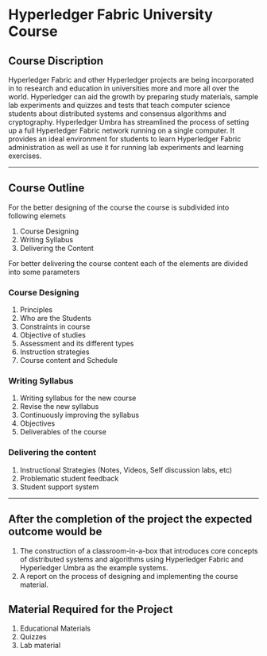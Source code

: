# Hyperledger Fabric University Course

## Course Discription 

Hyperledger Fabric and other Hyperledger projects are being incorporated in to research and education in universities more and more all over the world. Hyperledger can aid the growth by preparing study materials, sample lab experiments and quizzes and tests that teach computer science students about distributed systems and consensus algorithms and cryptography. Hyperledger Umbra has streamlined the process of setting up a full Hyperledger Fabric network running on a single computer. It provides an ideal environment for students to learn Hyperledger Fabric administration as well as use it for running lab experiments and learning exercises.

----

## Course Outline 

For the better designing of the course the course is subdivided into following elemets 
1. Course Designing
2. Writing Syllabus
3. Delivering the Content

For better delivering the course content each of the elements are divided into some parameters 

### Course Designing 
1. Principles
2. Who are the Students
3. Constraints in course
4. Objective of studies
5. Assessment and its different types
6. Instruction strategies
7. Course content and Schedule

### Writing Syllabus
1. Writing syllabus for the new course
2. Revise the new syllabus
3. Continuously improving the syllabus
4. Objectives
5. Deliverables of the course

### Delivering the content
1. Instructional Strategies (Notes, Videos, Self discussion labs, etc)
2. Problematic student feedback
3. Student support system

----

## After the completion of the project the expected outcome would be 
1. The construction of a classroom-in-a-box that introduces core concepts of distributed systems and algorithms using Hyperledger Fabric and Hyperledger Umbra as the example systems.
2. A report on the process of designing and implementing the course material.


## Material Required for the Project
1. Educational Materials
2. Quizzes
3. Lab material

 
 
